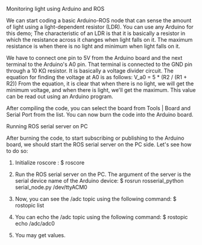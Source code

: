 Monitoring light using Arduino and ROS



We can start coding a basic Arduino-ROS node that can sense the amount of light using a 
light-dependent resistor (LDR). You can use any Arduino for this demo; 
The characteristic of an LDR is that it is basically a resistor in which the
resistance across it changes when light falls on it. The maximum resistance is when there is
no light and minimum when light falls on it.

We have to connect one pin to 5V from the Arduino board and the next terminal to the
Arduino's A0 pin. That terminal is connected to the GND pin through a 10 KΩ resistor. It is
basically a voltage divider circuit. The equation for finding the voltage at A0 is as follows:
V_a0 = 5 * (R2 / (R1 + R2))
From the equation, it is clear that when there is no light, we will get the minimum voltage,
and when there is light, we'll get the maximum. This value can be read out using an
Arduino program.


After compiling the code, you can select the board from Tools | Board and Serial Port from
the list. You can now burn the code into the Arduino board.



Running ROS serial server on PC


After burning the code, to start subscribing or publishing to the Arduino board, we should
start the ROS serial server on the PC side. Let's see how to do so:

1. Initialize roscore : $ roscore

2. Run the ROS serial server on the PC. The argument of the server is the serial
device name of the Arduino device:
$ rosrun rosserial_python serial_node.py /dev/ttyACM0

3. Now, you can see the /adc topic using the following command:
$ rostopic list

4. You can echo the /adc topic using the following command:
$ rostopic echo /adc/adc0

5. You may get values.
